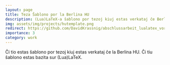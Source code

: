 ```yaml
---
layout: page
title: Teza Ŝablono por la Berlina HU
description: (Lua)LaTeX-a ŝablono por tezoj kiuj estas verkataj ĉe Berlina HU
img: assets/img/projects/hutemplate.png
redirect: https://github.com/DavidKrassnig/abschlussarbeit_lualatex_vorlage_hu-berlin
importance: 3
category: work
---
```


Ĉi tio estas ŝablono por tezoj kiuj estas verkataj ĉe la Berlina HU. Ĉi tiu ŝablono estas bazita sur (Lua)LaTeX.
